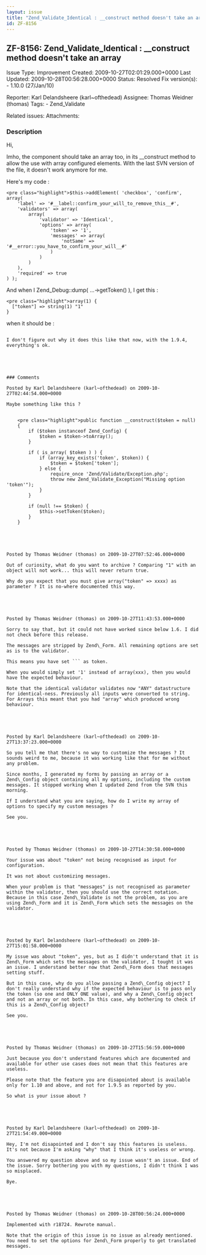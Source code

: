 ```yaml
---
layout: issue
title: "Zend_Validate_Identical : __construct method doesn't take an array"
id: ZF-8156
---
```


ZF-8156: Zend\_Validate\_Identical : \_\_construct method doesn't take an array
-------------------------------------------------------------------------------

 Issue Type: Improvement Created: 2009-10-27T02:01:29.000+0000 Last Updated: 2009-10-28T00:56:28.000+0000 Status: Resolved Fix version(s): - 1.10.0 (27/Jan/10)
 
 Reporter:  Karl Delandsheere (karl~ofthedead)  Assignee:  Thomas Weidner (thomas)  Tags: - Zend\_Validate
 
 Related issues: 
 Attachments: 
### Description

Hi,

Imho, the component should take an array too, in its \_\_construct method to allow the use with array configured elements. With the last SVN version of the file, it doesn't work anymore for me.

Here's my code :

 
    <pre class="highlight">$this->addElement( 'checkbox', 'confirm', array(
        'label' => '#__label::confirm_your_will_to_remove_this__#',
        'validators' => array(
            array(
                'validator' => 'Identical',
                'options' => array(
                    'token' => '1',
                    'messages' => array(
                        'notSame' => '#__error::you_have_to_confirm_your_will__#'
                    )
                )
            )
        ),
        'required' => true
    ) );

And when I Zend\_Debug::dump( ...->getToken() ), I get this :

 
    <pre class="highlight">array(1) {
      ["token"] => string(1) "1"
    }

when it should be :

```

I don't figure out why it does this like that now, with the 1.9.4, everything's ok.

 

 

### Comments

Posted by Karl Delandsheere (karl~ofthedead) on 2009-10-27T02:44:54.000+0000

Maybe something like this ?

 
    <pre class="highlight">public function __construct($token = null)
    {
        if ($token instanceof Zend_Config) {
            $token = $token->toArray();
        }
    
        if ( is_array( $token ) ) {
            if (array_key_exists('token', $token)) {
                $token = $token['token'];
            } else {
                require_once 'Zend/Validate/Exception.php';
                throw new Zend_Validate_Exception("Missing option 'token'");
            }
        }
    
        if (null !== $token) {
            $this->setToken($token);
        }
    }

 

 

Posted by Thomas Weidner (thomas) on 2009-10-27T07:52:46.000+0000

Out of curiosity, what do you want to archive ? Comparing "1" with an object will not work... this will never return true.

Why do you expect that you must give array("token" => xxxx) as parameter ? It is no-where documented this way.

 

 

Posted by Thomas Weidner (thomas) on 2009-10-27T11:43:53.000+0000

Sorry to say that, but it could not have worked since below 1.6. I did not check before this release.

The messages are stripped by Zend\_Form. All remaining options are set as is to the validator.

This means you have set ``` as token.

When you would simply set '1' instead of array(xxx), then you would have the expected behaviour.

Note that the identical validator validates now "ANY" datastructure for identical-ness. Previously all inputs were converted to string. For Arrays this meant that you had "array" which produced wrong behaviour.

 

 

Posted by Karl Delandsheere (karl~ofthedead) on 2009-10-27T13:37:23.000+0000

So you tell me that there's no way to customize the messages ? It sounds weird to me, because it was working like that for me without any problem.

Since months, I generated my forms by passing an array or a Zend\_Config object containing all my options, including the custom messages. It stopped working when I updated Zend from the SVN this morning.

If I understand what you are saying, how do I write my array of options to specify my custom messages ?

See you.

 

 

Posted by Thomas Weidner (thomas) on 2009-10-27T14:30:58.000+0000

Your issue was about "token" not being recognised as input for configuration.

It was not about customizing messages.

When your problem is that "messages" is not recognised as parameter within the validator, then you should use the correct notation. Because in this case Zend\_Validate is not the problem, as you are using Zend\_Form and it is Zend\_Form which sets the messages on the validator.

 

 

Posted by Karl Delandsheere (karl~ofthedead) on 2009-10-27T15:01:58.000+0000

My issue was about "token", yes, but as I didn't understand that it is Zend\_Form which sets the messages on the validator, I tought it was an issue. I understand better now that Zend\_Form does that messages setting stuff.

But in this case, why do you allow passing a Zend\_Config object? I don't really understand why if the expected behaviour is to pass only the token (so one and ONLY ONE value), and why a Zend\_Config object and not an array or not both. In this case, why bothering to check if this is a Zend\_Config object?

See you.

 

 

Posted by Thomas Weidner (thomas) on 2009-10-27T15:56:59.000+0000

Just because you don't understand features which are documented and available for other use cases does not mean that this features are useless.

Please note that the feature you are disapointed about is available only for 1.10 and above, and not for 1.9.5 as reported by you.

So what is your issue about ?

 

 

Posted by Karl Delandsheere (karl~ofthedead) on 2009-10-27T21:54:49.000+0000

Hey, I'm not disapointed and I don't say this features is useless. It's not because I'm asking "why" that I think it's useless or wrong.

You answered my question above and so my issue wasn't an issue. End of the issue. Sorry bothering you with my questions, I didn't think I was so misplaced.

Bye.

 

 

Posted by Thomas Weidner (thomas) on 2009-10-28T00:56:24.000+0000

Implemented with r18724. Rewrote manual.

Note that the origin of this issue is no issue as already mentioned. You need to set the options for Zend\_Form properly to get translated messages.

 

 